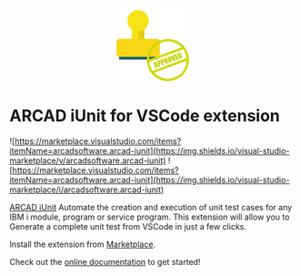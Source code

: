 <div style="text-align:center">
    <img src="./docs/media/logo.png" />
</div>

# ARCAD iUnit for VSCode extension
![https://marketplace.visualstudio.com/items?itemName=arcadsoftware.arcad-iunit](https://img.shields.io/visual-studio-marketplace/v/arcadsoftware.arcad-iunit)
![https://marketplace.visualstudio.com/items?itemName=arcadsoftware.arcad-iunit](https://img.shields.io/visual-studio-marketplace/i/arcadsoftware.arcad-iunit)

[ARCAD iUnit](https://www.arcadsoftware.com/products/arcad-i-unit-ibm-i-unit-testing/) Automate the creation and execution of unit test cases for any IBM i module, program or service program. 
This extension will allow you to Generate a complete unit test from VSCode in just a few clicks.

Install the extension from [Marketplace](https://marketplace.visualstudio.com/items?itemName=arcadsoftware.arcad-iunit).

Check out the [online documentation](https://arcad-software.github.io/iunit-vscode) to get started!
